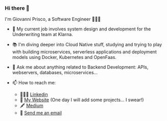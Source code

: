### Hi there 👋

I'm Giovanni Prisco, a Software Engineer 👨🏻‍💻

- 🌱 My current job involves system design and development for the Underwriting team at Klarna.

- 📚 I'm diving deeper into Cloud Native stuff, studying and trying to play with building microservices, serverless applications and deployment models using Docker, Kubernetes and OpenFaas.

- 💬 Ask me about anything related to Backend Development: APIs, webservers, databases, microservices...

- 📫 How to reach me: 
  - 👨🏻‍💻 [Linkedin](https://www.linkedin.com/in/priscogiovanni/)
  - 🚀 [My Website](https://prisco.dev) (One day I will add some projects... I swear!)
  - 🖋 [Medium](https://medium.com/@gprisco)
  - 📧 [Send me an email](mailto:giovanni@prisco.dev)
